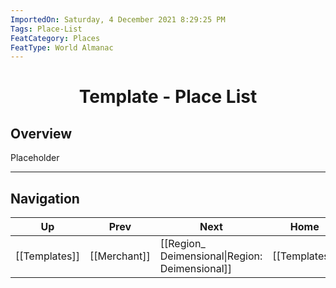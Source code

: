 ```yaml
---
ImportedOn: Saturday, 4 December 2021 8:29:25 PM
Tags: Place-List
FeatCategory: Places
FeatType: World Almanac
---
```

# <center>Template - Place List</center>

## Overview

Placeholder​


---
## Navigation
| Up | Prev | Next | Home |
|----|------|------|------|
| [[Templates]] | [[Merchant]] | [[Region_ Deimensional\|Region: Deimensional]] | [[Templates]] |
